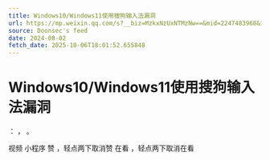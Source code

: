 ```yaml
---
title: Windows10/Windows11使用搜狗输入法漏洞
url: https://mp.weixin.qq.com/s?__biz=MzkxNzUxNTMzNw==&mid=2247483968&idx=1&sn=b1ed644f54a83e0ca3e063955c896b66
source: Doonsec's feed
date: 2024-08-02
fetch_date: 2025-10-06T18:01:52.655848
---
```


# Windows10/Windows11使用搜狗输入法漏洞

：
，
。

视频
小程序
赞
，轻点两下取消赞
在看
，轻点两下取消在看